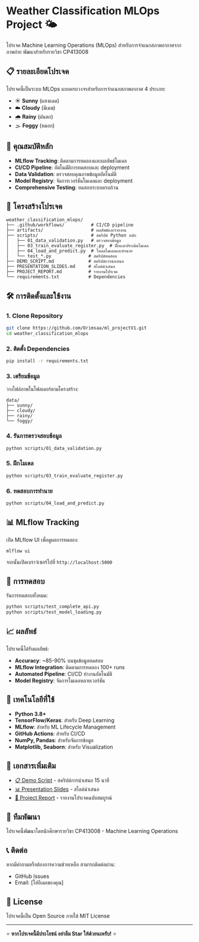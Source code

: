 # Weather Classification MLOps Project 🌤️

โปรเจค Machine Learning Operations (MLOps) สำหรับการจำแนกสภาพอากาศจากภาพถ่าย พัฒนาสำหรับรายวิชา CP413008

## 📋 รายละเอียดโปรเจค

โปรเจคนี้เป็นระบบ MLOps แบบครบวงจรสำหรับการจำแนกสภาพอากาศ 4 ประเภท:
- ☀️ **Sunny** (แสงแดด)
- ☁️ **Cloudy** (มีเมฆ)
- 🌧️ **Rainy** (ฝนตก)
- 🌫️ **Foggy** (หมอก)

## 🚀 คุณสมบัติหลัก

- **MLflow Tracking**: ติดตามการทดลองและผลลัพธ์โมเดล
- **CI/CD Pipeline**: อัตโนมัติการทดสอบและ deployment
- **Data Validation**: ตรวจสอบคุณภาพข้อมูลอัตโนมัติ
- **Model Registry**: จัดการเวอร์ชันโมเดลและ deployment
- **Comprehensive Testing**: ทดสอบระบบครบถ้วน

## 📁 โครงสร้างโปรเจค

```
weather_classification_mlops/
├── .github/workflows/          # CI/CD pipeline
├── artifacts/                  # ผลลัพธ์และรายงาน
├── scripts/                    # สคริปต์ Python หลัก
│   ├── 01_data_validation.py   # ตรวจสอบข้อมูล
│   ├── 03_train_evaluate_register.py  # ฝึกและประเมินโมเดล
│   ├── 04_load_and_predict.py  # โหลดโมเดลและทำนาย
│   └── test_*.py              # สคริปต์ทดสอบ
├── DEMO_SCRIPT.md             # สคริปต์การนำเสนอ
├── PRESENTATION_SLIDES.md     # สไลด์นำเสนอ
├── PROJECT_REPORT.md          # รายงานโปรเจค
└── requirements.txt           # Dependencies
```

## 🛠️ การติดตั้งและใช้งาน

### 1. Clone Repository
```bash
git clone https://github.com/Orimsaa/ml_projectV1.git
cd weather_classification_mlops
```

### 2. ติดตั้ง Dependencies
```bash
pip install -r requirements.txt
```

### 3. เตรียมข้อมูล
วางไฟล์ภาพในโฟลเดอร์ตามโครงสร้าง:
```
data/
├── sunny/
├── cloudy/
├── rainy/
└── foggy/
```

### 4. รันการตรวจสอบข้อมูล
```bash
python scripts/01_data_validation.py
```

### 5. ฝึกโมเดล
```bash
python scripts/03_train_evaluate_register.py
```

### 6. ทดสอบการทำนาย
```bash
python scripts/04_load_and_predict.py
```

## 📊 MLflow Tracking

เปิด MLflow UI เพื่อดูผลการทดลอง:
```bash
mlflow ui
```
จากนั้นเปิดเบราว์เซอร์ไปที่ `http://localhost:5000`

## 🧪 การทดสอบ

รันการทดสอบทั้งหมด:
```bash
python scripts/test_complete_api.py
python scripts/test_model_loading.py
```

## 📈 ผลลัพธ์

โปรเจคนี้ได้รับผลลัพธ์:
- **Accuracy**: ~85-90% บนชุดข้อมูลทดสอบ
- **MLflow Integration**: ติดตามการทดลอง 100+ runs
- **Automated Pipeline**: CI/CD ทำงานอัตโนมัติ
- **Model Registry**: จัดการโมเดลหลายเวอร์ชัน

## 🔧 เทคโนโลยีที่ใช้

- **Python 3.8+**
- **TensorFlow/Keras**: สำหรับ Deep Learning
- **MLflow**: สำหรับ ML Lifecycle Management
- **GitHub Actions**: สำหรับ CI/CD
- **NumPy, Pandas**: สำหรับจัดการข้อมูล
- **Matplotlib, Seaborn**: สำหรับ Visualization

## 📝 เอกสารเพิ่มเติม

- [📋 Demo Script](DEMO_SCRIPT.md) - สคริปต์การนำเสนอ 15 นาที
- [📊 Presentation Slides](PRESENTATION_SLIDES.md) - สไลด์นำเสนอ
- [📖 Project Report](PROJECT_REPORT.md) - รายงานโปรเจคฉบับสมบูรณ์

## 👥 ทีมพัฒนา

โปรเจคนี้พัฒนาโดยนักศึกษารายวิชา CP413008 - Machine Learning Operations

## 📞 ติดต่อ

หากมีคำถามหรือต้องการความช่วยเหลือ สามารถติดต่อผ่าน:
- GitHub Issues
- Email: [ใส่อีเมลของคุณ]

## 📄 License

โปรเจคนี้เป็น Open Source ภายใต้ MIT License

---

⭐ **หากโปรเจคนี้มีประโยชน์ อย่าลืม Star ให้ด้วยนะครับ!** ⭐
